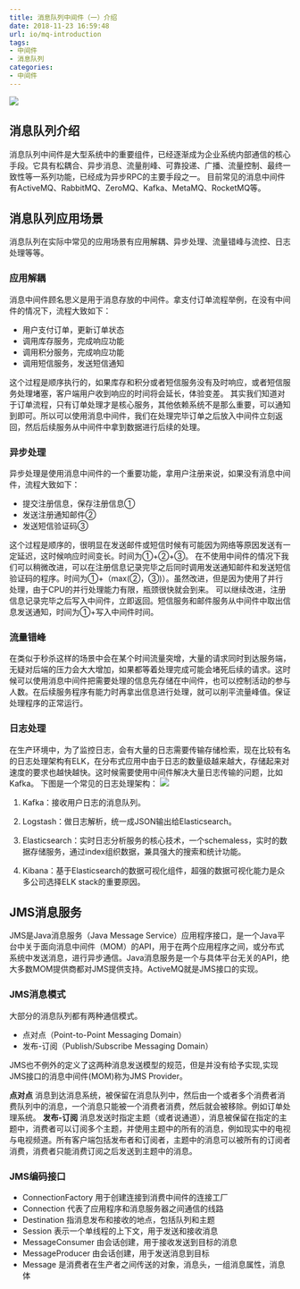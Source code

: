 ```yaml
---
title: 消息队列中间件（一）介绍
date: 2018-11-23 16:59:48
url: io/mq-introduction
tags:
- 中间件
- 消息队列
categories:
- 中间件
---
```

![](https://cdn.jsdelivr.net/gh/niumoo/cdn-assets/2019/09ec812b08047f011dcca4e8e6809e35.jpg)

## 消息队列介绍
消息队列中间件是大型系统中的重要组件，已经逐渐成为企业系统内部通信的核心手段。它具有松耦合、异步消息、流量削峰、可靠投递、广播、流量控制、最终一致性等一系列功能，已经成为异步RPC的主要手段之一。
目前常见的消息中间件有ActiveMQ、RabbitMQ、ZeroMQ、Kafka、MetaMQ、RocketMQ等。
<!-- more -->

## 消息队列应用场景
消息队列在实际中常见的应用场景有应用解耦、异步处理、流量错峰与流控、日志处理等等。
### 应用解耦
消息中间件顾名思义是用于消息存放的中间件。拿支付订单流程举例，在没有中间件的情况下，流程大致如下：
- 用户支付订单，更新订单状态
- 调用库存服务，完成响应功能
- 调用积分服务，完成响应功能
- 调用短信服务，发送短信通知

这个过程是顺序执行的，如果库存和积分或者短信服务没有及时响应，或者短信服务处理堵塞，客户端用户收到响应的时间将会延长，体验变差。
其实我们知道对于订单流程，只有订单处理才是核心服务，其他依赖系统不是那么重要，可以通知到即可。所以可以使用消息中间件，我们在处理完毕订单之后放入中间件立刻返回，然后后续服务从中间件中拿到数据进行后续的处理。

### 异步处理
异步处理是使用消息中间件的一个重要功能，拿用户注册来说，如果没有消息中间件，流程大致如下：
- 提交注册信息，保存注册信息①
- 发送注册通知邮件②
- 发送短信验证码③

这个过程是顺序的，很明显在发送邮件或短信时候有可能因为网络等原因发送有一定延迟，这时候响应时间变长。时间为①+②+③。
在不使用中间件的情况下我们可以稍微改进，可以在注册信息记录完毕之后同时调用发送通知邮件和发送短信验证码的程序。时间为①+（max(②，③)）。虽然改进，但是因为使用了并行处理，由于CPU的并行处理能力有限，瓶颈很快就会到来。
可以继续改进，注册信息记录完毕之后写入中间件，立即返回。短信服务和邮件服务从中间件中取出信息发送通知，时间为①+写入中间件时间。

### 流量错峰
在类似于秒杀这样的场景中会在某个时间流量突增，大量的请求同时到达服务端，无疑对后端的压力会大大增加，如果都等着处理完成可能会堵死后续的请求。这时候可以使用消息中间件把需要处理的信息先存储在中间件，也可以控制活动的参与人数。在后续服务程序有能力时再拿出信息进行处理，就可以削平流量峰值。保证处理程序的正常运行。

### 日志处理
在生产环境中，为了监控日志，会有大量的日志需要传输存储检索，现在比较有名的日志处理架构有ELK，在分布式应用中由于日志的数量级越来越大，存储起来对速度的要求也越快越快。这时候需要使用中间件解决大量日志传输的问题，比如Kafka。
下图是一个常见的日志处理架构：
![](https://cdn.jsdelivr.net/gh/niumoo/cdn-assets/2019/09ec812b08047f011dcca4e8e6809e35.jpg)
1. Kafka：接收用户日志的消息队列。

2. Logstash：做日志解析，统一成JSON输出给Elasticsearch。

3. Elasticsearch：实时日志分析服务的核心技术，一个schemaless，实时的数据存储服务，通过index组织数据，兼具强大的搜索和统计功能。

4. Kibana：基于Elasticsearch的数据可视化组件，超强的数据可视化能力是众多公司选择ELK stack的重要原因。


## JMS消息服务

JMS是Java消息服务（Java Message Service）应用程序接口，是一个Java平台中关于面向消息中间件（MOM）的API，用于在两个应用程序之间，或分布式系统中发送消息，进行异步通信。Java消息服务是一个与具体平台无关的API，绝大多数MOM提供商都对JMS提供支持。ActiveMQ就是JMS接口的实现。

### JMS消息模式
大部分的消息队列都有两种通信模式。
- 点对点（Point-to-Point Messaging Domain）
- 发布-订阅（Publish/Subscribe Messaging Domain）

JMS也不例外的定义了这两种消息发送模型的规范，但是并没有给予实现,实现JMS接口的消息中间件(MOM)称为JMS Provider。

**点对点**
消息到达消息系统，被保留在消息队列中，然后由一个或者多个消费者消费队列中的消息，一个消息只能被一个消费者消费，然后就会被移除。例如订单处理系统。
**发布-订阅**
消息发送时指定主题（或者说通道），消息被保留在指定的主题中，消费者可以订阅多个主题，并使用主题中的所有的消息，例如现实中的电视与电视频道。所有客户端包括发布者和订阅者，主题中的消息可以被所有的订阅者消费，消费者只能消费订阅之后发送到主题中的消息。

### JMS编码接口
- ConnectionFactory 用于创建连接到消费中间件的连接工厂
- Connection 代表了应用程序和消息服务器之间通信的线路
- Destination 指消息发布和接收的地点，包括队列和主题
- Session 表示一个单线程的上下文，用于发送和接收消息
- MessageConsumer 由会话创建，用于接收发送到目标的消息
- MessageProducer 由会话创建，用于发送消息到目标
- Message 是消费者在生产者之间传送的对象，消息头，一组消息属性，消息体


